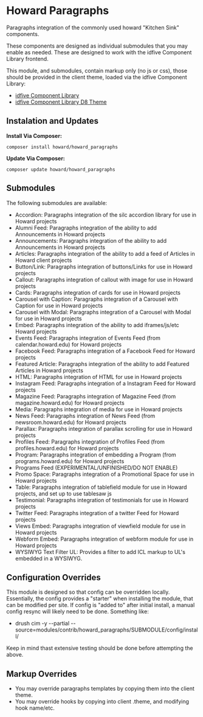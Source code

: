 # Howard Paragraphs

Paragraphs integration of the commonly used howard "Kitchen Sink" components.

These components are designed as individual submodules that you may enable as needed. These are designed to work with the idfive Component Library frontend.

This module, and submodules, contain markup only (no js or css), those should be provided in the client theme, loaded via the idfive Component Library:

 - [idfive Component Library](https://bitbucket.org/idfivellc/idfive-component-library)
 - [idfive Component Library D8 Theme](https://bitbucket.org/idfivellc/idfive-component-library-d8-theme)

## Instalation and Updates

**Install Via Composer:**
```
composer install howard/howard_paragraphs
```

**Update Via Composer:**
```
composer update howard/howard_paragraphs
```

## Submodules
The following submodules are available:
 - Accordion: Paragraphs integration of the silc accordion library for use in Howard projects
 - Alumni Feed: Paragraphs integration of the ability to add Announcements in Howard projects
 - Announcements: Paragraphs integration of the ability to add Announcements in Howard projects
 - Articles: Paragraphs integration of the ability to add a feed of Articles in Howard client projects
 - Button/Link: Paragraphs integration of buttons/Links for use in Howard projects
 - Callout: Paragraphs integration of callout with image for use in Howard projects
 - Cards: Paragraphs integration of cards for use in Howard projects
 - Carousel with Caption: Paragraphs integration of a Carousel with Caption for use in Howard projects
 - Carousel with Modal: Paragraphs integration of a Carousel with Modal for use in Howard projects
 - Embed: Paragraphs integration of the ability to add iframes/js/etc Howard projects
 - Events Feed: Paragraphs integration of Events Feed (from calendar.howard.edu) for Howard projects
 - Facebook Feed: Paragraphs integration of a Facebook Feed for Howard projects
 - Featured Article: Paragraphs integration of the ability to add Featured Articles in Howard projects
 - HTML: Paragraphs integration of HTML for use in Howard projects
 - Instagram Feed: Paragraphs integration of a Instagram Feed for Howard projects
 - Magazine Feed: Paragraphs integration of Magazine Feed (from magazine.howard.edu) for Howard projects
 - Media: Paragraphs integration of media for use in Howard projects
 - News Feed: Paragraphs integration of News Feed (from newsroom.howard.edu) for Howard projects
 - Parallax: Paragraphs integration of parallax scrolling for use in Howard projects
 - Profiles Feed: Paragraphs integration of Profiles Feed (from profiles.howard.edu) for Howard projects
 - Program: Paragraphs integration of embedding a Program (from programs.howard.edu) for Howard projects
 - Programs Feed (EXPERIMENTAL/UNFINISHED/DO NOT ENABLE)
 - Promo Space: Paragraphs integration of a Promotional Space for use in Howard projects
 - Table: Paragraphs integration of tablefield module for use in Howard projects, and set up to use tablesaw js
 - Testimonial: Paragraphs integration of testimonials for use in Howard projects
 - Twitter Feed: Paragraphs integration of a twitter Feed for Howard projects
 - Views Embed: Paragraphs integration of viewfield module for use in Howard projects
 - Webform Embed: Paragraphs integration of webform module for use in Howard projects
 - WYSIWYG Text Filter UL: Provides a filter to add ICL markup to UL's embedded in a WYSIWYG.


## Configuration Overrides
This module is designed so that config can be overridden locally. Essentially, the config provides a "starter" when installing the module, that can be modified per site. If config is "added to" after initial install, a manual config resync will likely need to be done. Something like:

 - drush cim -y --partial --source=modules/contrib/howard_paragraphs/SUBMODULE/config/install/

Keep in mind thast extensive testing should be done before attempting the above.

## Markup Overrides

- You may override paragraphs templates by copying them into the client theme.
- You may override hooks by copying into client .theme, and modifying hook name/etc.
